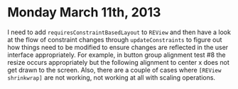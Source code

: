 Monday March 11th, 2013
=======================

I need to add `requiresConstraintBasedLayout` to `REView` and then have a look
at the flow of constraint changes through `updateConstraints` to figure out how things need
to be modified to ensure changes are reflected in the user interface appropriately. For example,
in button group alignment test #8 the resize occurs appropriately but the following alignment to
center x does not get drawn to the screen. Also, there are a couple of cases where
 `[REView shrinkwrap]` are not working, not working at all with scaling operations.
